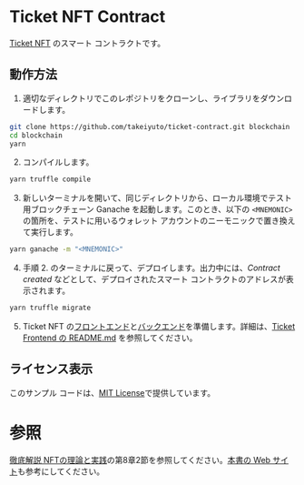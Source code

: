# Ticket NFT Contract

[Ticket NFT](https://github.com/takeiyuto/tickets) のスマート コントラクトです。

## 動作方法

1. 適切なディレクトリでこのレポジトリをクローンし、ライブラリをダウンロードします。
```bash
git clone https://github.com/takeiyuto/ticket-contract.git blockchain
cd blockchain
yarn
```

2. コンパイルします。
```bash
yarn truffle compile
```

3. 新しいターミナルを開いて、同じディレクトリから、ローカル環境でテスト用ブロックチェーン Ganache を起動します。このとき、以下の `<MNEMONIC>` の箇所を、テストに用いるウォレット アカウントのニーモニックで置き換えて実行します。
```bash
yarn ganache -m "<MNEMONIC>"
```

4. 手順 2. のターミナルに戻って、デプロイします。出力中には、*Contract created* などとして、デプロイされたスマート コントラクトのアドレスが表示されます。
```bash
yarn truffle migrate
```

5. Ticket NFT の[フロントエンド](https://github.com/takeiyuto/ticket-frontend)と[バックエンド](https://github.com/takeiyuto/ticket-backend)を準備します。詳細は、[Ticket Frontend の README.md](https://github.com/takeiyuto/ticket-frontend/blob/main/README.md) を参照してください。

## ライセンス表示

このサンプル コードは、[MIT License](LICENSE)で提供しています。

# 参照

[徹底解説 NFTの理論と実践](https://www.ohmsha.co.jp/book/9784274230608/)の第8章2節を参照してください。[本書の Web サイト](https://takeiyuto.github.io/nft-book)も参考にしてください。
